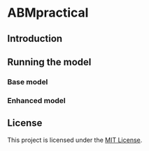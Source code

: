 # ABMpractical

## Introduction

## Running the model

### Base model

### Enhanced model

## License
This project is licensed under the [MIT License](LICENSE).